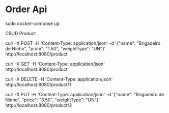 # Order Api

sudo docker-compose up 

CRUD Product

curl -X POST -H 'Content-Type: application/json' -d '{"name": "Brigadeiro de Ninho", "price": "1.50", "weightType": "UN"}' http://localhost:8080/product

curl -X GET -H 'Content-Type: application/json' http://localhost:8080/product

curl -X DELETE -H 'Content-Type: application/json' http://localhost:8080/product/1

curl -X PUT -H 'Content-Type: application/json' -d '{"name": "Brigadeiro de Ninho", "price": "3.50", "weightType": "UN"}' http://localhost:8080/product/2



